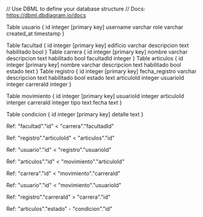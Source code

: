 // Use DBML to define your database structure
// Docs: https://dbml.dbdiagram.io/docs

Table usuario {
id integer [primary key]
username varchar
role varchar
created_at timestamp
}

Table facultad {
id integer [primary key]
edificio varchar
descripcion text
habilitado bool
}
Table carrera {
id integer [primary key]
nombre varchar
descripcion text
habilitado bool
facultadId integer
}
Table articulos {
id integer [primary key]
nombre varchar
descripcion text
habilitado bool
estado text
}
Table registro {
id integer [primary key]
fecha_registro varchar
descripcion text
habilitado bool
estado text
articuloId integer
usuarioId integer
carreraId integer
}

Table movimiento {
id integer [primary key]
usuarioId integer
articuloId interger
carreraId integer
tipo text
fecha text
}

Table condicion {
id integer [primary key]
detalle text
}

Ref: "facultad"."id" < "carrera"."facultadId"

Ref: "registro"."articuloId" < "articulos"."id"

Ref: "usuario"."id" < "registro"."usuarioId"

Ref: "articulos"."id" < "movimiento"."articuloId"

Ref: "carrera"."id" < "movimiento"."carreraId"

Ref: "usuario"."id" < "movimiento"."usuarioId"

Ref: "registro"."carreraId" > "carrera"."id"

Ref: "articulos"."estado" - "condicion"."id"

